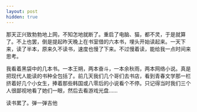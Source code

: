 ```yaml
---
layout: post
hidden: true
---
```

那天正兴致勃勃地上网，不知怎地就断了。重启了电脑、猫，都不灵，于是就算了。不上也罢，倒是提起昨天晚上在书室借的六本书，埋头开始读起来。一天下来，读了半本，原来久不读书，速度也慢了下来。不过慢着读，能给我一点时间来思考。
  
我看着黑袋中的几本书。一本王朔，两本奋斗，一本余秋雨，两本网络小说。真是把现代人能读的书种全包括了。前几天我们几个哥们去书店，看到青春文学那一栏挤着好几个小女生，捧着那些韩国或八零后的小说看个不停。只记得当时我们三个人很鄙视地看了她们一眼，然后去看游戏光盘……
  
读书累了。弹一弹吉他